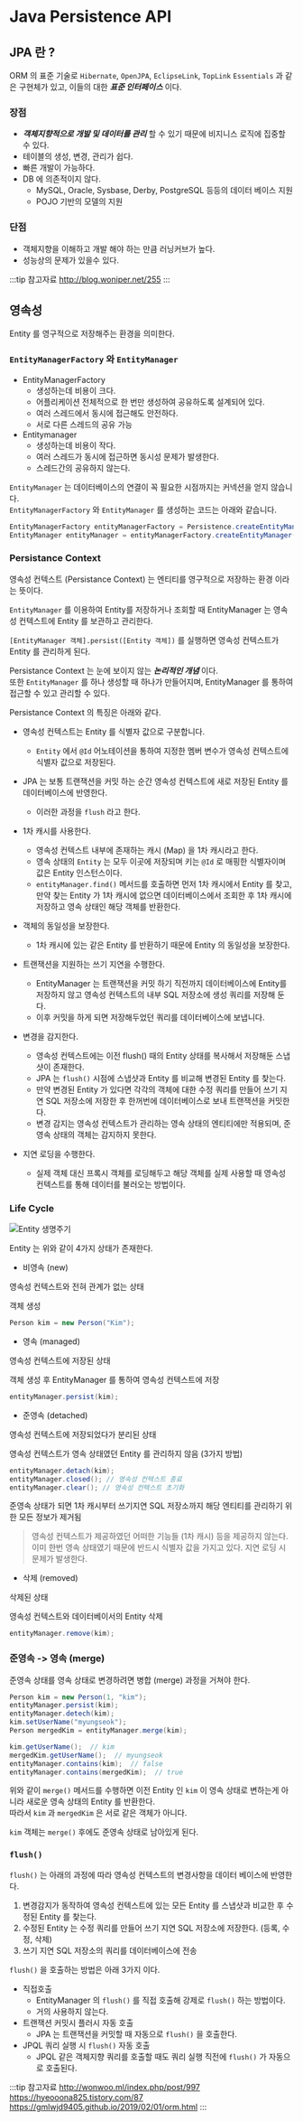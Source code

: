 # Java Persistence API

## JPA 란 ?

ORM 의 표준 기술로 `Hibernate`, `OpenJPA`, `EclipseLink`, `TopLink` `Essentials`  과 같은 구현체가 있고, 이들의 대한 _**표준 인터페이스**_ 이다.

### 장점

* _**객체지향적으로 개발 및 데이터를 관리**_ 할 수 있기 때문에 비지니스 로직에 집중할 수 있다.
* 테이블의 생성, 변경, 관리가 쉽다.
* 빠른 개발이 가능하다.
* DB 에 의존적이지 않다.
  * MySQL, Oracle, Sysbase, Derby, PostgreSQL 등등의 데이터 베이스 지원
  * POJO 기반의 모델의 지원

### 단점

* 객체지향을 이해하고 개발 해야 하는 만큼 러닝커브가 높다.
* 성능상의 문제가 있을수 있다.

:::tip 참고자료
<http://blog.woniper.net/255>
:::

## 영속성

Entity 를 영구적으로 저장해주는 환경을 의미한다.

### `EntityManagerFactory` 와 `EntityManager`

* EntityManagerFactory
  * 생성하는데 비용이 크다.
  * 어플리케이션 전체적으로 한 번만 생성하여 공유하도록 설계되어 있다.
  * 여러 스레드에서 동시에 접근해도 안전하다.
  * 서로 다른 스레드의 공유 가능
* Entitymanager
  * 생성하는데 비용이 작다.
  * 여러 스레드가 동시에 접근하면 동시성 문제가 발생한다.
  * 스레드간의 공유하지 않는다.

`EntityManager` 는 데이터베이스의 연결이 꼭 필요한 시점까지는 커넥션을 얻지 않습니다.  
`EntityManagerFactory` 와 `EntityManager` 를 생성하는 코드는 아래와 같습니다.

```java
EntityManagerFactory entityManagerFactory = Persistence.createEntityManagerFactory("person"); // 파라미터 : 영속성 단위 이름
EntityManager entityManager = entityManagerFactory.createEntityManager();
```

### Persistance Context

영속성 컨텍스트 (Persistance Context) 는 엔티티를 영구적으로 저장하는 환경 이라는 뜻이다.

`EntityManager` 를 이용하여 Entity를 저장하거나 조회할 때 EntityManager 는 영속성 컨텍스트에 Entity 를 보관하고 관리한다.

`[EntityManager 객체].persist([Entity 객체])` 를 실행하면 영속성 컨텍스트가 Entity 를 관리하게 된다.

Persistance Context 는 눈에 보이지 않는 _**논리적인 개념**_ 이다.  
또한 `EntityManager` 를 하나 생성할 때 하나가 만들어지며, EntityManager 를 통하여 접근할 수 있고 관리할 수 있다.

Persistance Context 의 특징은 아래와 같다.

* 영속성 컨텍스트는 Entity 를 식별자 값으로 구분합니다.
  * `Entity` 에서 `@Id` 어노테이션을 통하여 지정한 멤버 변수가 영속성 컨텍스트에 식별자 값으로 저장된다.

* JPA 는 보통 트랜잭션을 커밋 하는 순간 영속성 컨텍스트에 새로 저장된 Entity 를 데이터베이스에 반영한다.
  * 이러한 과정을 `flush` 라고 한다.

* 1차 캐시를 사용한다.
  * 영속성 컨텍스트 내부에 존재하는 캐시 (Map) 을 1차 캐시라고 한다.
  * 영속 상태의 `Entity` 는 모두 이곳에 저장되며 키는 `@Id` 로 매핑한 식별자이며 값은 Entity 인스턴스이다.
  * `entityManager.find()` 메서드를 호출하면 먼저 1차 캐시에서 Entity 를 찾고, 만약 찾는 Entity 가 1차 캐시에 없으면 데이터베이스에서 조회한 후 1차 캐시에 저장하고 영속 상태인 해당 객체를 반환한다.

* 객체의 동일성을 보장한다.
  * 1차 캐시에 있는 같은 Entity 를 반환하기 때문에 Entity 의 동일성을 보장한다.

* 트랜잭션을 지원하는 쓰기 지연을 수행한다.
  * EntityManager 는 트랜잭션을 커밋 하기 직전까지 데이터베이스에 Entity를 저장하지 않고 영속성 컨텍스트의 내부 SQL 저장소에 생성 쿼리를 저장해 둔다.
  * 이후 커밋을 하게 되면 저장해두었던 쿼리를 데이터베이스에 보냅니다.

* 변경을 감지한다.
  * 영속성 컨텍스트에는 이전 flush() 때의 Entity 상태를 복사해서 저장해둔 스냅샷이 존재한다.
  * JPA 는 `flush()` 시점에 스냅샷과 Entity 를 비교해 변경된 Entity 를 찾는다.
  * 만약 변경된 Entity 가 있다면 각각의 객체에 대한 수정 쿼리를 만들어 쓰기 지연 SQL 저장소에 저장한 후 한꺼번에 데이터베이스로 보내 트랜잭션을 커밋한다.
  * 변경 감지는 영속성 컨텍스트가 관리하는 영속 상태의 엔티티에만 적용되며, 준영속 상태의 객체는 감지하지 못한다.

* 지연 로딩을 수행한다.
  * 실제 객체 대신 프록시 객체를 로딩해두고 해당 객체를 실제 사용할 때 영속성 컨텍스트를 통해 데이터를 불러오는 방법이다.

### Life Cycle

![Entity 생명주기](/img/A097.png)

Entity 는 위와 같이 4가지 상태가 존재한다.

* 비영속 (new)

영속성 컨텍스트와 전혀 관계가 없는 상태

객체 생성

```java
Person kim = new Person("Kim");
```

* 영속 (managed)

영속성 컨텍스트에 저장된 상태

객체 생성 후 EntityManager 를 통하여 영속성 컨텍스트에 저장

```java
entityManager.persist(kim);
```

* 준영속 (detached)

영속성 컨텍스트에 저장되었다가 분리된 상태

영속성 컨텍스트가 영속 상태였던 Entity 를 관리하지 않음 (3가지 방법)

```java
entityManager.detach(kim);
entityManager.closed(); // 영속성 컨텍스트 종료
entityManager.clear(); // 영속성 컨텍스트 초기화
```

준영속 상태가 되면 1차 캐시부터 쓰기지연 SQL 저장소까지 해당 엔티티를 관리하기 위한 모든 정보가 제거됨

> 영속성 컨텍스트가 제공하였던 어떠한 기능들 (1차 캐시) 등을 제공하지 않는다.  
> 이미 한번 영속 상태였기 때문에 반드시 식별자 값을 가지고 있다.
> 지연 로딩 시 문제가 발생한다.

* 삭제 (removed)

삭제된 상태

영속성 컨텍스트와 데이터베이서의 Entity 삭제

```java
entityManager.remove(kim);
```

### 준영속 -> 영속 (merge)

준영속 상태를 영속 상태로 변경하려면 병합 (merge) 과정을 거쳐야 한다.

```java
Person kim = new Person(1, "kim");
entityManager.persist(kim);
entityManager.detech(kim);
kim.setUserName("myungseok");
Person mergedKim = entityManager.merge(kim);
```

```java
kim.getUserName();  // kim
mergedKim.getUserName();  // myungseok
entityManager.contains(kim);  // false
entityManager.contains(mergedKim);  // true
```

위와 같이 `merge()` 메서드를 수행하면 이전 Entity 인 `kim` 이 영속 상태로 변하는게 아니라 새로운 영속 상태의 Entity 를 반환한다.  
따라서 `kim` 과 `mergedKim` 은 서로 같은 객체가 아니다.

`kim` 객체는 `merge()` 후에도 준영속 상태로 남아있게 된다.

### `flush()`

`flush()` 는 아래의 과정에 따라 영속성 컨텍스트의 변경사항을 데이터 베이스에 반영한다.

1. 변경감지가 동작하여 영속성 컨텍스트에 있는 모든 Entity 를 스냅샷과 비교한 후 수정된 Entity 를 찾는다.
2. 수정된 Entity 는 수정 쿼리를 만들어 쓰기 지연 SQL 저장소에 저장한다. (등록, 수정, 삭제)
3. 쓰기 지연 SQL 저장소의 쿼리를 데이터베이스에 전송

`flush()` 을 호출하는 방법은 아래 3가지 이다.

* 직접호출
  * EntityManager 의 `flush()` 를 직접 호출해 강제로 `flush()` 하는 방법이다.
  * 거의 사용하지 않는다.
* 트랜잭션 커밋시 플러시 자동 호출
  * JPA 는 트랜잭션을 커밋할 때 자동으로 `flush()` 을 호출한다.
* JPQL 쿼리 실행 시 `flush()` 자동 호출
  * JPQL 같은 객체지향 쿼리를 호출할 때도 쿼리 실행 직전에 `flush()` 가 자동으로 호출된다.

:::tip 참고자료
<http://wonwoo.ml/index.php/post/997>  
<https://hyeooona825.tistory.com/87>  
<https://gmlwjd9405.github.io/2019/02/01/orm.html>
:::
